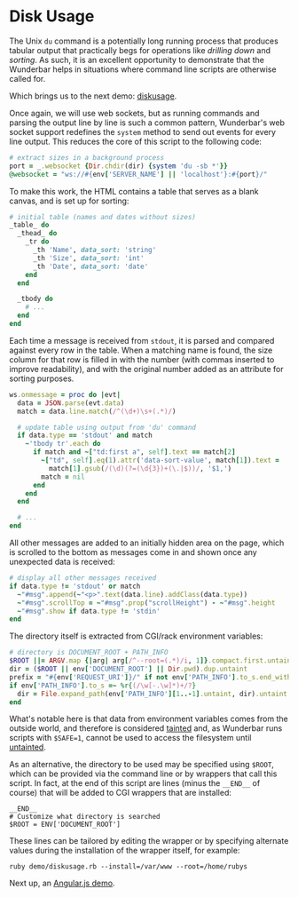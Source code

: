 Disk Usage
===

The Unix `du` command is a potentially long running process that produces
tabular output that practically begs for operations like _drilling down_ and
_sorting_.  As such, it is an excellent opportunity to demonstrate that the
Wunderbar helps in situations where command line scripts are otherwise called
for.

Which brings us to the next demo:
[diskusage](https://github.com/rubys/wunderbar/blob/master/demo/diskusage.rb).

Once again, we will use web sockets, but as running commands and parsing the
output line by line is such a common pattern, Wunderbar's web socket support
redefines the `system` method to send out events for every line output.  This
reduces the core of this script to the following code:

```ruby
# extract sizes in a background process
port = _.websocket {Dir.chdir(dir) {system 'du -sb *'}}
@websocket = "ws://#{env['SERVER_NAME'] || 'localhost'}:#{port}/"
```

To make this work, the HTML contains a table that serves as a blank canvas,
and is set up for sorting:

```ruby
# initial table (names and dates without sizes)
_table_ do
  _thead_ do
    _tr do
      _th 'Name', data_sort: 'string'
      _th 'Size', data_sort: 'int'
      _th 'Date', data_sort: 'date'
    end
  end

  _tbody do
    # ...
  end
end
```
Each time a message is received from `stdout`, it is parsed and compared
against every row in the table.  When a matching name is found, the size
column for that row is filled in with the number (with commas inserted to
improve readability), and with the original number added as an attribute for
sorting purposes.

```ruby
ws.onmessage = proc do |evt|
  data = JSON.parse(evt.data)
  match = data.line.match(/^(\d+)\s+(.*)/)

  # update table using output from 'du' command
  if data.type == 'stdout' and match
    ~'tbody tr'.each do
      if match and ~["td:first a", self].text == match[2]
        ~["td", self].eq(1).attr('data-sort-value', match[1]).text =
          match[1].gsub(/(\d)(?=(\d{3})+(\.|$))/, '$1,')
        match = nil
      end
    end
  end

  # ...
end
```

All other messages are added to an initially hidden area on the page, which is
scrolled to the bottom as messages come in and shown once any unexpected data
is received:

```ruby
# display all other messages received
if data.type != 'stdout' or match
  ~"#msg".append(~"<p>".text(data.line).addClass(data.type))
  ~"#msg".scrollTop = ~"#msg".prop("scrollHeight") - ~"#msg".height
  ~"#msg".show if data.type != 'stdin'
end
```

The directory itself is extracted from CGI/rack environment variables:

```ruby
# directory is DOCUMENT_ROOT + PATH_INFO
$ROOT ||= ARGV.map {|arg| arg[/^--root=(.*)/i, 1]}.compact.first.untaint
dir = ($ROOT || env['DOCUMENT_ROOT'] || Dir.pwd).dup.untaint
prefix = "#{env['REQUEST_URI']}/" if not env['PATH_INFO'].to_s.end_with?  '/'
if env['PATH_INFO'].to_s =~ %r{(/\w[-.\w]*)+/?}
  dir = File.expand_path(env['PATH_INFO'][1..-1].untaint, dir).untaint
end
```

What's notable here is that data from environment variables comes from the
outside world, and therefore is considered
[tainted](http://ruby-doc.com/docs/ProgrammingRuby/html/taint.html) and, as
Wunderbar runs scripts with `$SAFE=1`, cannot be used to access the filesystem
until [untainted](http://ruby-doc.org/core-1.9.3/Object.html#method-i-untaint).

As an alternative, the directory to be used may be specified using `$ROOT`,
which can be provided via the command line or by wrappers that call this
script.  In fact, at the end of this script are lines (minus the `__END__` of
course) that will be added to CGI wrappers that are installed:

```
__END__
# Customize what directory is searched
$ROOT = ENV['DOCUMENT_ROOT']
```

These lines can be tailored by editing the wrapper or by specifying alternate
values during the installation of the wrapper itself, for example:

```
ruby demo/diskusage.rb --install=/var/www --root=/home/rubys
```

Next up, an [Angular.js demo](AngularJS.md).
